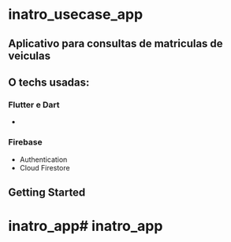 # inatro_usecase_app
## Aplicativo para consultas de matriculas de veiculas

## O techs usadas:
### Flutter e Dart
- 
### Firebase
- Authentication
- Cloud Firestore

## Getting Started
# inatro_app# inatro_app
